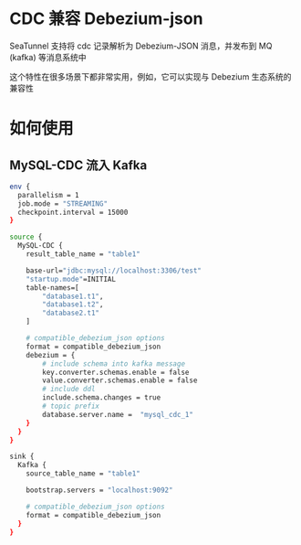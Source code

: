 # CDC 兼容 Debezium-json

SeaTunnel 支持将 cdc 记录解析为 Debezium-JSON 消息，并发布到 MQ (kafka) 等消息系统中

这个特性在很多场景下都非常实用，例如，它可以实现与 Debezium 生态系统的兼容性

# 如何使用

## MySQL-CDC 流入 Kafka

```bash
env {
  parallelism = 1
  job.mode = "STREAMING"
  checkpoint.interval = 15000
}

source {
  MySQL-CDC {
    result_table_name = "table1"

    base-url="jdbc:mysql://localhost:3306/test"
    "startup.mode"=INITIAL
    table-names=[
        "database1.t1",
        "database1.t2",
        "database2.t1"
    ]

    # compatible_debezium_json options
    format = compatible_debezium_json
    debezium = {
        # include schema into kafka message
        key.converter.schemas.enable = false
        value.converter.schemas.enable = false
        # include ddl
        include.schema.changes = true
        # topic prefix
        database.server.name =  "mysql_cdc_1"
    }
  }
}

sink {
  Kafka {
    source_table_name = "table1"

    bootstrap.servers = "localhost:9092"

    # compatible_debezium_json options
    format = compatible_debezium_json
  }
}
```

